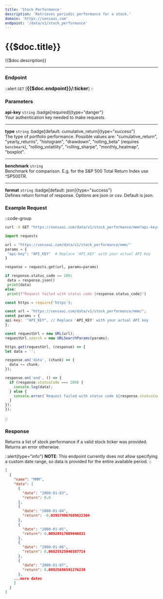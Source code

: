 ```yaml
---
title: 'Stock Performance'
description: 'Retrieves periodic performance for a stock.'
domain: 'https://sensaai.com'
endpoint: '/data/v1/stock_performance'
---
```


# {{$doc.title}}

{{$doc.description}}

---

### Endpoint

::alert
`GET` [<span style="font-size:1.15em;">**{{$doc.endpoint}}/:ticker**</span>]
::

### Parameters

**api-key** `string` :badge[required]{type="danger"}<br style="margin: 0.4em;">
Your authentication key needed to make requests.

---

**type** `string` :badge[default: cumulative_return]{type="success"} <br style="margin: 0.4em;">
The type of portfolio performance. Possible values are: "cumulative_return", "yearly_returns", "histogram", "drawdown", "rolling_beta" (requires `benchmark`), "rolling_volatility", "rolling_sharpe", "monthly_heatmap", "boxplot".

---

**benchmark** `string`<br style="margin: 0.4em;">
Benchmark for comparison. E.g. for the S&P 500 Total Return Index use ^SP500TR.

---

**format** `string` :badge[default: json]{type="success"} <br style="margin: 0.4em;">
Defines return format of response. Options are json or csv. Default is json.

### Example Request

::code-group

  ```bash [cURL]
  curl -X GET "https://sensaai.com/data/v1/stock_performance/mmm?api-key=API_KEY"
  ```

   ```py [Python]
 import requests

url = "https://sensaai.com/data/v1/stock_performance/mmm/"
params = {
    "api-key": "API_KEY"  # Replace 'API_KEY' with your actual API key
}

response = requests.get(url, params=params)

if response.status_code == 200:
    data = response.json()
    print(data)
else:
    print(f"Request failed with status code {response.status_code}")
  ```
 
  ```js [JavaScript]
  const https = require('https');

const url = "https://sensaai.com/data/v1/stock_performance/mmm/";
const params = {
  api-key: '"API_KEY", // Replace 'API_KEY' with your actual API key
};

const requestUrl = new URL(url);
requestUrl.search = new URLSearchParams(params);

https.get(requestUrl, (response) => {
  let data = '';

  response.on('data', (chunk) => {
    data += chunk;
  });

  response.on('end', () => {
    if (response.statusCode === 200) {
      console.log(data);
    } else {
      console.error(`Request failed with status code ${response.statusCode}`);
    }
  });
});
  ```
::

### Response

Returns a list of stock performance if a valid stock ticker was provided. Returns an error otherwise.

::alert{type="info"}
**NOTE**: This endpoint currently does not allow specifying a custom date range, so data is provided for the entire available period.
::


```json
[
  {
    "name": "MMM",
    "data": [
      {
        "date": "2000-01-03",
        "return": 0.0
      },
      {
        "date": "2000-01-04",
        "return": -0.039579967689822304
      },
      {
        "date": "2000-01-05",
        "return": 0.00928917609046831
      },
      {
        "date": "2000-01-06",
        "return": 0.06825525040387714
      },
      {
        "date": "2000-01-07",
        "return": 0.08925686591276238
      },
    ...more dates
    ]
  }
]
```

